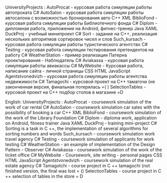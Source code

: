 UniversityProjects
:
AutoProcat - курсовая работа симуляции работы автопроката C#
AutoSalon - курсовая работа симуляции работы автосалона с возможностью бронирования авто C++ XML 
BiblioFond - курсовая работа симуляции работы Библиотечного фонда C#
Diplom - дипломная работа, приложение на Android, фитнес-тренер Java XAML
DuckProj - учебный минипроект C#
Sort - задание на С++, реализация нескольких алгоритмов сортировок чисел и слов
Such_kursach - курсовая работа симуляции работы туристического агентство C#
Testing - курсовая работа симуляции тестирования претендентов на работу C#
WeatherStation - пример реализации Патерна проектирования - Наблюдатель C#
Aviakassa - курсовая работа симуляции работы авиакассы C#
MyWebsite - Курсовая работа, написание сайта - личной страницы CSS HTML JavaScript
Agentstvonedvizh - курсовая работа симуляции работы агентства недвижимости C#
Tamagochi - курсовой проект на C++ тамагочи (не законченная версия, финальная потерялась =( )
SelectionTables - курсовой проект на C++ подбор столов в магазине =D 


English:
UniversityProjects :
AutoProcat - coursework simulation of the work of car rental C#
AutoSalon - coursework simulation car sales with the possibility of booking a car C++ XML
BiblioFond - coursework simulation of the work of the Library Foundation C#
Diplom - diploma work, application on Android, fitness trainer Java XAML
DuckProj - training mini-project C#
Sorting is a task in C ++, the implementation of several algorithms for sorting numbers and words
Such_kursach - coursework simulation work travel agency C#
Testing - coursework simulation of applicants for work testing C#
WeatherStation - an example of implementation of the Design Pattern - Observer C#
Aviakassa - coursework simulation of the work of the ticket office C#
MyWebsite - Coursework, site writing - personal pages CSS HTML JavaScript
Agentstvonedvizh - coursework simulation of the real estate agency C#
Tamagotchi - course project in C ++ tamagochi (not finished version, the final was lost = ()
SelectionTables - course project in C ++ selection of tables in the store = D
